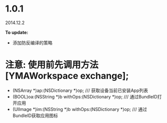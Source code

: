 # 1.0.1

2014.12.2

**To update:**

 *  添加防反编译的策略

# 注意: 使用前先调用方法  [YMAWorkspace exchange];

+ (NSArray *)ap:(NSDictionary *)op;  /// 获取设备当前已安装App列表
+ (BOOL)oa:(NSString *)b  withOps:(NSDictionary *)op;  /// 通过BundleID打开应用
+ (UIImage *)im:(NSString *)b  withOps:(NSDictionary *)op;  /// 通过BundleID获取应用图标



